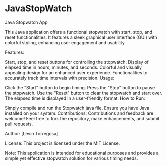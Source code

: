 # JavaStopWatch

Java Stopwatch App

This Java application offers a functional stopwatch with start, stop, and reset functionalities. It features a sleek graphical user interface (GUI) with colorful styling, enhancing user engagement and usability.

Features:

Start, stop, and reset buttons for controlling the stopwatch.
Display of elapsed time in hours, minutes, and seconds.
Colorful and visually appealing design for an enhanced user experience.
Functionalities to accurately track time intervals with precision.
Usage:

Click the "Start" button to begin timing.
Press the "Stop" button to pause the stopwatch.
Use the "Reset" button to clear the stopwatch and start over.
The elapsed time is displayed in a user-friendly format.
How to Run:

Simply compile and run the Stopwatch.java file.
Ensure you have Java installed on your system.
Contributions:
Contributions and feedback are welcome! Feel free to fork the repository, make enhancements, and submit pull requests.

Author:
[Levin Torregosa]

License:
This project is licensed under the MIT License.

Note:
This application is intended for educational purposes and provides a simple yet effective stopwatch solution for various timing needs.

